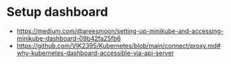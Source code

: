 # Setup dashboard

- https://medium.com/@areesmoon/setting-up-minikube-and-accessing-minikube-dashboard-09b42fa25fb6
- https://github.com/VIK2395/Kubernetes/blob/main/connect/proxy.md#why-kubernetes-dashboard-accessible-via-api-server
